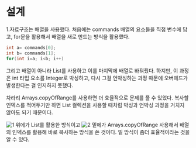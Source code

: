 설계
=============
1.자료구조는 배열을 사용했다. 처음에는 commands 배열의 요소들을 직접 변수에 담고, for문을 활용해서 배열을 새로 만드는 방식을 활용했다.

```java
int a= commands[0];
int b= commands[1];
for(int i=a; i<b; i++) 
```

그리고 배열이 아니라 List를 사용하고 이를 마지막에 배열로 바꿔줬다. 하지만, 이 과정은 int 타입 요소를 Integer로 박싱하고, 다시 그걸 언박싱하는 과정 때문에 오버헤드가 발생한다는 걸 인지하지 못했다.

차라리 Arrays.copyOfRange를 사용하면 더 효율적으로 문제를 풀 수 있었다. 복사할 인덱스를 적어두기만 하면 List 컬렉션을 사용할 때처럼 박싱과 언박싱 과정을 거치지 않아도 되기 때문이다.


![1](https://github.com/horanga/Algorithm/assets/148988364/c6d58663-6b8b-4bb3-9f13-9f525a671b99)
위에가 List를 활용한 방식이고
![2](https://github.com/horanga/Algorithm/assets/148988364/34f62c19-7791-4659-ba26-12f94a032546)
밑에가 Arrays.copyOfRange 사용해서 배열의 인덱스를 활용해 바로 복사하는 방식을 쓴 것이다. 밑 방식이 좀더 효율적이라는 것을 알 수 있다.

